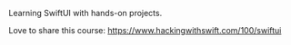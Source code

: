 Learning SwiftUI with hands-on projects.

Love to share this course:
https://www.hackingwithswift.com/100/swiftui

